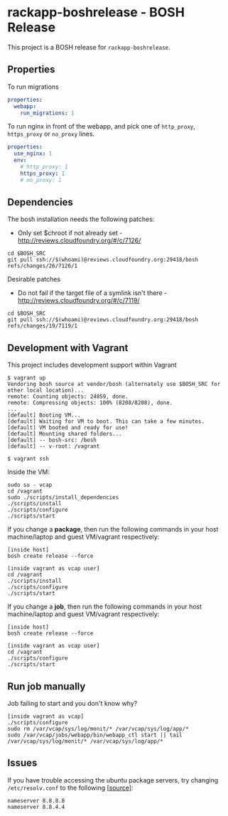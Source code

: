 # rackapp-boshrelease - BOSH Release

This project is a BOSH release for `rackapp-boshrelease`.

## Properties

To run migrations

``` yaml
properties:
  webapp:
    run_migrations: 1
```

To run nginx in front of the webapp, and pick one of `http_proxy`, `https_proxy` or `no_proxy` lines.

``` yaml
properties:
  use_nginx: 1
  env:
    # http_proxy: 1
    https_proxy: 1
    # no_proxy: 1
```


## Dependencies

The bosh installation needs the following patches:

* Only set $chroot if not already set - http://reviews.cloudfoundry.org/#/c/7126/

```
cd $BOSH_SRC
git pull ssh://$(whoami)@reviews.cloudfoundry.org:29418/bosh refs/changes/26/7126/1
```

Desirable patches

* Do not fail if the target file of a symlink isn't there - http://reviews.cloudfoundry.org/#/c/7119/

```
cd $BOSH_SRC
git pull ssh://$(whoami)@reviews.cloudfoundry.org:29418/bosh refs/changes/19/7119/1
```


## Development with Vagrant

This project includes development support within Vagrant

```
$ vagrant up
Vendoring bosh source at vendor/bosh (alternately use $BOSH_SRC for other local location)...
remote: Counting objects: 24859, done.
remote: Compressing objects: 100% (8208/8208), done.
...
[default] Booting VM...
[default] Waiting for VM to boot. This can take a few minutes.
[default] VM booted and ready for use!
[default] Mounting shared folders...
[default] -- bosh-src: /bosh
[default] -- v-root: /vagrant

$ vagrant ssh
```

Inside the VM:

```
sudo su - vcap
cd /vagrant
sudo ./scripts/install_dependencies
./scripts/install
./scripts/configure
./scripts/start
```

If you change a **package**, then run the following commands in your host machine/laptop and guest VM/vagrant respectively:

```
[inside host]
bosh create release --force

[inside vagrant as vcap user]
cd /vagrant
./scripts/install
./scripts/configure
./scripts/start
```

If you change a **job**, then run the following commands in your host machine/laptop and guest VM/vagrant respectively:

```
[inside host]
bosh create release --force

[inside vagrant as vcap user]
cd /vagrant
./scripts/configure
./scripts/start
```


## Run job manually

Job failing to start and you don't know why?

```
[inside vagrant as vcap]
./scripts/configure
sudo rm /var/vcap/sys/log/monit/* /var/vcap/sys/log/app/*
sudo /var/vcap/jobs/webapp/bin/webapp_ctl start || tail /var/vcap/sys/log/monit/* /var/vcap/sys/log/app/*
```

## Issues

If you have trouble accessing the ubuntu package servers, try changing `/etc/resolv.conf` to the following [[source](http://suranyami.com/fixing-temporary-failure-resolving-usarchiveu "Fixing &quot; Temporary failure resolving 'us.archive.ubuntu.com'&quot; in Ubuntu, Vagrant - Suranyami")]:

```
nameserver 8.8.8.8
nameserver 8.8.4.4
```